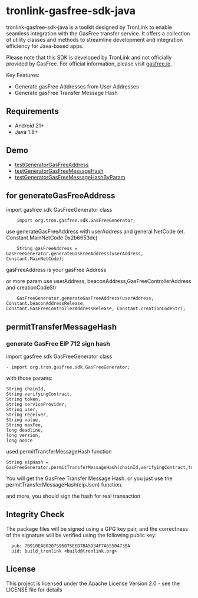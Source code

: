 # tronlink-gasfree-sdk-java

tronlink-gasfree-sdk-java is a toolkit designed by TronLink to enable seamless integration with the GasFree transfer service. It offers a collection of utility classes and methods to streamline development and integration efficiency for Java-based apps.

Please note that this SDK is developed by TronLink and not officially provided by GasFree. For official information, please visit [gasfree.io](https://gasfee.io).

Key Features:
- Generate gasFree Addresses from User Addresses
- Generate gasFree Transfer Message Hash

## Requirements
- Android 21+
- Java 1.8+


## Demo
- [testGeneratorGasFreeAddress](./gasfree-sdk-java/src/test/java/org/tron/gasfree/sdk/GasFreeGeneratorTest.java)
- [testGeneratorGasFreeMessageHash](./gasfree-sdk-java/src/test/java/org/tron/gasfree/sdk/GasFreeGeneratorTest.java)
- [testGeneratorGasFreeMessageHashByParam](./gasfree-sdk-java/src/test/java/org/tron/gasfree/sdk/GasFreeGeneratorTest.java)
## for generateGasFreeAddress
import gasfree sdk GasFreeGenerator class
```
    import org.tron.gasfree.sdk.GasFreeGenerator;
```
use generateGasFreeAddress with userAddress and general NetCode (et. Constant.MainNetCode 0x2b6653dc)
```
    String gasFreeAddress = GasFreeGenerator.generateGasFreeAddress(userAddress, Constant.MainNetCode);
```
gasFreeAddress is your gasFree Address

or more param
use userAddress, beaconAddress,GasFreeControllerAddress and creationCodeStr
```
    GasFreeGenerator.generateGasFreeAddress(userAddress, Constant.beaconAddressRelease, Constant.GasFreeControllerAddressRelease, Constant.creationCodeStr);
```

## permitTransferMessageHash
### generate GasFree EIP 712 sign hash
import gasfree sdk GasFreeGenerator class
```
- import org.tron.gasfree.sdk.GasFreeGenerator;
```

with those params:
```
String chainId,
String verifyingContract,
String token,
String serviceProvider,
String user,
String receiver,
String value,
String maxFee,
long deadline,
long version,
long nonce
```
used permitTransferMessageHash function
```
String eipHash = GasFreeGenerator.permitTransferMessageHash(chainId,verifyingContract,token,serviceProvider,user,receiver,value,maxFee,deadline,version,nonce);
```
You will get the GasFree Transfer Message Hash.
or you just use the permitTransferMessageHash(eipJson) function.

and more, you should sign the hash for real transaction.
## Integrity Check
The package files will be signed using a GPG key pair, and the correctness of the signature will be verified using the following public key:
```
  pub: 7B910EA80207596075E6D7BA5D34F7A6550473BA
  uid: build_tronlink <build@tronlink.org>
```
## License
This project is licensed under the Apache License Version 2.0 - see the LICENSE file for details
